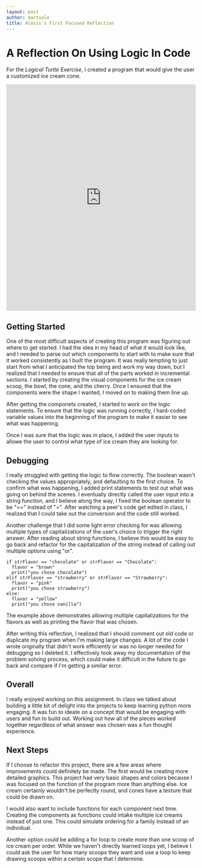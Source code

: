 ```yaml
---
layout: post
author: martsale
title: Alexis's First Focused Reflection
---
```

# A Reflection On Using Logic In Code

For the *Logical Turtle Exercise*, I created a program that would give the user a customized ice cream cone.

<iframe src="https://trinket.io/embed/python/e1f1be2a97" width="100%" height="600" frameborder="0" marginwidth="0" marginheight="0" allowfullscreen></iframe>

## Getting Started

One of the most difficult aspects of creating this program was figuring out where to get started. I had the idea in my head of what it would look like, and I needed to parse out which components to start with to make sure that it worked consistently as I built the program. It was really tempting to just start from what I anticipated the top being and work my way down, but I realized that I needed to ensure that all of the parts worked in incremental sections. I started by creating the visual components for the ice cream scoop, the bowl, the cone, and the cherry. Once I ensured that the components were the shape I wanted, I moved on to making them line up.

After getting the componets created, I started to work on the logic statements. To ensure that the logic was running correctly, I hard-coded variable values into the beginning of the program to make it easier to see what was happening. 

Once I was sure that the logic was in place, I added the user inputs to allowe the user to control what type of ice cream they are looking for.

## Debugging

I really struggled with getting the logic to flow correctly. The boolean wasn't checking the values appropriately, and defaulting to the first choice. To confirm what was happening, I added print statements to test out what was going on behind the scenes. I eventually directly called the user input into a string function, and I believe along the way, I fixed the boolean operator to be "==" 
instead of "=". After watching a peer's code get edited in class, I realized that I could take out the conversion and the code still worked. 

Another challenge that I did some light error checking for was allowing multiple types of capitalizations of the user's choice to trigger the right answer. After reading about string functions, I believe this would be easy to go back and refactor for the capitalization of the string instead of calling out multiple options using "or".

```
if strFlavor == "chocolate" or strFlavor == "Chocolate":
  flavor = "brown"
  print("you chose chocolate")
elif strFlavor == "strawberry" or strFlavor == "Strawberry":
  flavor = "pink"
  print("you chose strawberry")
else:
  flavor = "yellow"
  print("you chose vanilla")
```

The example above demonstrates allowing multiple capitalizations for the flavors as well as printing the flavor that was chosen.

After writing this reflection, I realized that I should comment out old code or duplicate my program when I'm making large changes. A lot of the code I wrote originally that didn't work efficiently or was no longer needed for debugging so I deleted it. I effectively took away my documentation of the problem solving process, which could make it difficult in the future to go back and compare if I'm getting a similar error.

## Overall

I really enjoyed working on this assignment. In class we talked about building a little bit of delight into the projects to keep learning python more engaging. It was fun to ideate on a concept that would be engaging with users and fun to build out. Working out how all of the pieces worked together regardless of what answer was chosen was a fun thought experience.

## Next Steps

If I choose to refactor this project, there are a few areas where improvements could definitely be made. The first would be creating more detailed graphics. This project had very basic shapes and colors because I was focused on the function of the program more than anything else. Ice cream certainly wouldn't be perfectly round, and cones have a texture that could be drawn on.

I would also want to include functions for each component next time. Creating the components as functions could intake multiple ice creams instead of just one. This could simulate ordering for a family instead of an individual. 

Another option could be adding a for loop to create more than one scoop of ice cream per order. While we haven't directly learned loops yet, I believe I could ask the user for how many scoops they want and use a loop to keep drawing scoops within a certain scope that I determine. 

